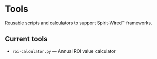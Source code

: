 # Tools

Reusable scripts and calculators to support Spirit-Wired™ frameworks.

## Current tools

- `roi-calculator.py` — Annual ROI value calculator
